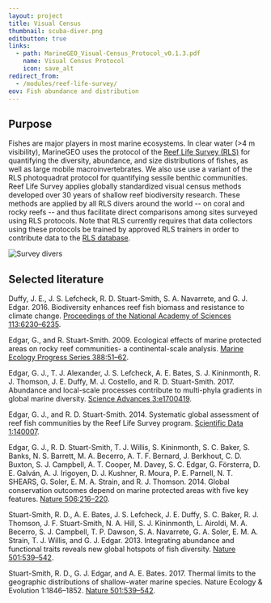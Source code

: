 ```yaml
---
layout: project
title: Visual Census
thumbnail: scuba-diver.png
editbutton: true
links:
  - path: MarineGEO_Visual-Census_Protocol_v0.1.3.pdf
    name: Visual Census Protocol
    icon: save_alt
redirect_from:
  - /modules/reef-life-survey/
eov: Fish abundance and distribution
---
```


## Purpose

Fishes are major players in most marine ecosystems. In clear water (>4 m visibility), MarineGEO uses the protocol of the [Reef Life Survey (RLS)](https://reeflifesurvey.com/) for quantifying the diversity, abundance, and size distributions of fishes, as well as large mobile macroinvertebrates. We also use use a variant of the RLS photoquadrat protocol for quantifying sessile benthic communities. Reef Life Survey applies globally standardized visual census methods developed over 30 years of shallow reef biodiversity research. These methods are applied by all RLS divers around the world -- on coral and rocky reefs -- and thus facilitate direct comparisons among sites surveyed using RLS protocols. Note that RLS currently requires that data collectors using these protocols be trained by approved RLS trainers in order to contribute data to the [RLS database](https://reeflifesurvey.com/reef-life-survey/survey-data/).

![Survey divers]({{site.baseurl}}/assets/modules/visual-census/16846974360_c7640e4beb_o.jpg)


## Selected literature

Duffy, J. E., J. S. Lefcheck, R. D. Stuart-Smith, S. A. Navarrete, and G. J. Edgar. 2016. Biodiversity enhances reef fish biomass and resistance to climate change. <a href="http://www.pnas.org/content/113/22/6230.short">Proceedings of the National Academy of Sciences 113:6230–6235</a>.

Edgar, G., and R. Stuart-Smith. 2009. Ecological effects of marine protected areas on rocky reef communities- a continental-scale analysis. <a href="https://www.int-res.com/abstracts/meps/v388/p51-62/">Marine Ecology Progress Series 388:51–62</a>.

Edgar, G. J., T. J. Alexander, J. S. Lefcheck, A. E. Bates, S. J. Kininmonth, R. J. Thomson, J. E. Duffy, M. J. Costello, and R. D. Stuart-Smith. 2017. Abundance and local-scale processes contribute to multi-phyla gradients in global marine diversity.  <a href="http://advances.sciencemag.org/content/3/10/e1700419">Science Advances 3:e1700419</a>.

Edgar, G. J., and R. D. Stuart-Smith. 2014. Systematic global assessment of reef fish communities by the Reef Life Survey program. <a href="https://www.nature.com/articles/sdata20147">Scientific Data 1:140007</a>.

Edgar, G. J., R. D. Stuart-Smith, T. J. Willis, S. Kininmonth, S. C. Baker, S. Banks, N. S. Barrett, M. A. Becerro, A. T. F. Bernard, J. Berkhout, C. D. Buxton, S. J. Campbell, A. T. Cooper, M. Davey, S. C. Edgar, G. Försterra, D. E. Galván, A. J. Irigoyen, D. J. Kushner, R. Moura, P. E. Parnell, N. T. SHEARS, G. Soler, E. M. A. Strain, and R. J. Thomson. 2014. Global conservation outcomes depend on marine protected areas with five key features. <a href="https://www.nature.com/articles/nature13022">Nature 506:216–220</a>.

Stuart-Smith, R. D., A. E. Bates, J. S. Lefcheck, J. E. Duffy, S. C. Baker, R. J. Thomson, J. F. Stuart-Smith, N. A. Hill, S. J. Kininmonth, L. Airoldi, M. A. Becerro, S. J. Campbell, T. P. Dawson, S. A. Navarrete, G. A. Soler, E. M. A. Strain, T. J. Willis, and G. J. Edgar. 2013. Integrating abundance and functional traits reveals new global hotspots of fish diversity.
<a href="https://www.nature.com/articles/nature12529">Nature 501:539–542</a>.

Stuart-Smith, R. D., G. J. Edgar, and A. E. Bates. 2017. Thermal limits to the geographic distributions of shallow-water marine species. Nature Ecology & Evolution 1:1846–1852.
<a href="https://www.nature.com/articles/nature12529">Nature 501:539–542</a>.
